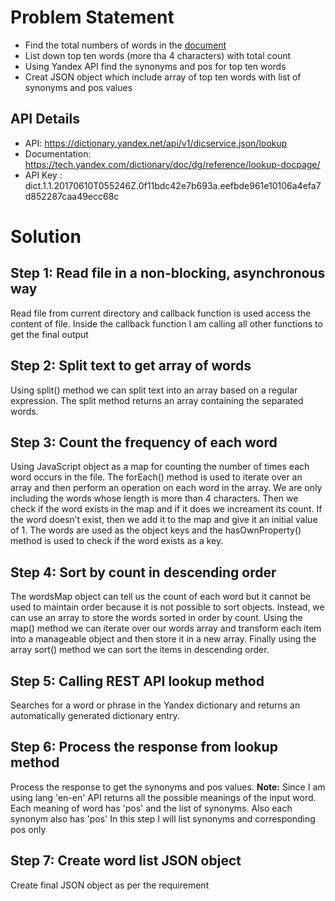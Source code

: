 # Problem Statement
* Find the total numbers of words in the [document](http://norvig.com/big.txt)
* List down top ten words (more tha 4 characters) with total count
* Using Yandex API find the synonyms and pos for top ten words
* Creat JSON object which include array of top ten words with list of synonyms and pos values

## API Details 
* API: https://dictionary.yandex.net/api/v1/dicservice.json/lookup
* Documentation: https://tech.yandex.com/dictionary/doc/dg/reference/lookup-docpage/
* API Key : dict.1.1.20170610T055246Z.0f11bdc42e7b693a.eefbde961e10106a4efa7d852287caa49ecc68c

# Solution
## Step 1: Read file in a non-blocking, asynchronous way
Read file from current directory and callback function is used access the content of file. Inside the callback function I am calling all other functions to get the final output

## Step 2: Split text to get array of words
Using split() method we can split text into an array based on a regular expression. The split method returns an array containing the separated words.

## Step 3: Count the frequency of each word
Using JavaScript object as a map for counting the number of times each word occurs in the file. The forEach() method is used to iterate over an array and then perform an operation on each word in the array. We are only including the words whose length is more than 4 characters. Then we check if the word exists in the map and if it does we increament its count. If the word doesn’t exist, then we add it to the map and give it an initial value of 1. The words are used as the object keys and the hasOwnProperty() method is used to check if the word exists as a key.

## Step 4: Sort by count in descending order
The wordsMap object can tell us the count of each word but it cannot be used to maintain order because it is not possible to sort objects. Instead, we can use an array to store the words sorted in order by count. Using the map() method we can iterate over our words array and transform each item into a manageable object and then store it in a new array. Finally using the array sort() method we can sort the items in descending order.

## Step 5: Calling REST API lookup method
Searches for a word or phrase in the Yandex dictionary and returns an automatically generated dictionary entry.

## Step 6: Process the response from lookup method
Process the response to get the synonyms and pos values.
**Note:** Since I am using lang 'en-en' API returns all the possible meanings of the input word. Each meaning of word has 'pos' and the list of synonyms. Also each synonym also has 'pos' In this step I will list synonyms and corresponding pos only

## Step 7: Create word list JSON object
Create final JSON object as per the requirement
